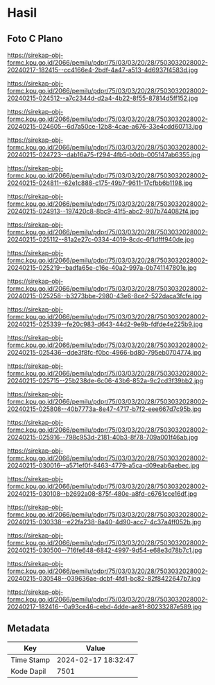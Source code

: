 # Hasil

## Foto C Plano

https://sirekap-obj-formc.kpu.go.id/2066/pemilu/pdpr/75/03/03/20/28/7503032028002-20240217-182415--cc4166e4-2bdf-4a47-a513-4d6937f4583d.jpg

https://sirekap-obj-formc.kpu.go.id/2066/pemilu/pdpr/75/03/03/20/28/7503032028002-20240215-024512--a7c2344d-d2a4-4b22-8f55-87814d5ff152.jpg

https://sirekap-obj-formc.kpu.go.id/2066/pemilu/pdpr/75/03/03/20/28/7503032028002-20240215-024605--6d7a50ce-12b8-4cae-a676-33e4cdd60713.jpg

https://sirekap-obj-formc.kpu.go.id/2066/pemilu/pdpr/75/03/03/20/28/7503032028002-20240215-024723--dab16a75-f294-4fb5-b0db-005147ab6355.jpg

https://sirekap-obj-formc.kpu.go.id/2066/pemilu/pdpr/75/03/03/20/28/7503032028002-20240215-024811--62e1c888-c175-49b7-9611-17cfbb6b1198.jpg

https://sirekap-obj-formc.kpu.go.id/2066/pemilu/pdpr/75/03/03/20/28/7503032028002-20240215-024913--197420c8-8bc9-41f5-abc2-907b744082f4.jpg

https://sirekap-obj-formc.kpu.go.id/2066/pemilu/pdpr/75/03/03/20/28/7503032028002-20240215-025112--81a2e27c-0334-4019-8cdc-6f1dfff940de.jpg

https://sirekap-obj-formc.kpu.go.id/2066/pemilu/pdpr/75/03/03/20/28/7503032028002-20240215-025219--badfa65e-c16e-40a2-997a-0b741147801e.jpg

https://sirekap-obj-formc.kpu.go.id/2066/pemilu/pdpr/75/03/03/20/28/7503032028002-20240215-025258--b3273bbe-2980-43e6-8ce2-522daca3fcfe.jpg

https://sirekap-obj-formc.kpu.go.id/2066/pemilu/pdpr/75/03/03/20/28/7503032028002-20240215-025339--fe20c983-d643-44d2-9e9b-fdfde4e225b9.jpg

https://sirekap-obj-formc.kpu.go.id/2066/pemilu/pdpr/75/03/03/20/28/7503032028002-20240215-025436--dde3f8fc-f0bc-4966-bd80-795eb0704774.jpg

https://sirekap-obj-formc.kpu.go.id/2066/pemilu/pdpr/75/03/03/20/28/7503032028002-20240215-025715--25b238de-6c06-43b6-852a-9c2cd3f39bb2.jpg

https://sirekap-obj-formc.kpu.go.id/2066/pemilu/pdpr/75/03/03/20/28/7503032028002-20240215-025808--40b7773a-8e47-4717-b7f2-eee667d7c95b.jpg

https://sirekap-obj-formc.kpu.go.id/2066/pemilu/pdpr/75/03/03/20/28/7503032028002-20240215-025916--798c953d-2181-40b3-8f78-709a001f46ab.jpg

https://sirekap-obj-formc.kpu.go.id/2066/pemilu/pdpr/75/03/03/20/28/7503032028002-20240215-030016--a571ef0f-8463-4779-a5ca-d09eab6aebec.jpg

https://sirekap-obj-formc.kpu.go.id/2066/pemilu/pdpr/75/03/03/20/28/7503032028002-20240215-030108--b2692a08-875f-480e-a8fd-c6761cce16df.jpg

https://sirekap-obj-formc.kpu.go.id/2066/pemilu/pdpr/75/03/03/20/28/7503032028002-20240215-030338--e22fa238-8a40-4d90-acc7-4c37a4ff052b.jpg

https://sirekap-obj-formc.kpu.go.id/2066/pemilu/pdpr/75/03/03/20/28/7503032028002-20240215-030500--716fe648-6842-4997-9d54-e68e3d78b7c1.jpg

https://sirekap-obj-formc.kpu.go.id/2066/pemilu/pdpr/75/03/03/20/28/7503032028002-20240215-030548--039636ae-dcbf-4fd1-bc82-82f8422647b7.jpg

https://sirekap-obj-formc.kpu.go.id/2066/pemilu/pdpr/75/03/03/20/28/7503032028002-20240217-182416--0a93ce46-cebd-4dde-ae81-80233287e589.jpg


## Metadata

| Key        | Value               |
| ---------- | ------------------- |
| Time Stamp | 2024-02-17 18:32:47 |
| Kode Dapil | 7501                |



